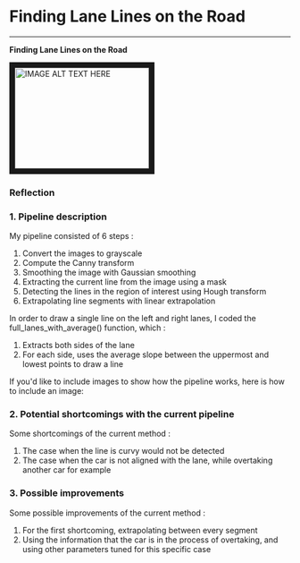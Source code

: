 # **Finding Lane Lines on the Road** 
---

**Finding Lane Lines on the Road**


[//]: # (Image References)

[image1]: ./output_images/whiteCarLaneSwitch.jpg "Predicted lane"

<a href="https://youtu.be/yie5K0BM1fs
" target="_blank"><img src="http://img.youtube.com/vi/yie5K0BM1fs/0.jpg" 
alt="IMAGE ALT TEXT HERE" width="240" height="180" border="10" /></a>


### Reflection

### 1. Pipeline description

My pipeline consisted of 6 steps :
1. Convert the images to grayscale
2. Compute the Canny transform
3. Smoothing the image with Gaussian smoothing
4. Extracting the current line from the image using a mask
5. Detecting the lines in the region of interest using Hough transform
6. Extrapolating line segments with linear extrapolation

In order to draw a single line on the left and right lanes, I coded the full_lanes_with_average() function, which :
1. Extracts both sides of the lane
2. For each side, uses the average slope between the uppermost and lowest points to draw a line

If you'd like to include images to show how the pipeline works, here is how to include an image: 

[image2]: ./output_images/solidYellowCurve2.jpg "Original Image"

[image3]: ./output_images/gray_image.jpg "Grayscale"

[image4]: ./output_images/canny_image.jpg "Canny transform"

[image5]: ./output_images/blurred_imgae.jpg "Gaussian blur"

[image6]: ./output_images/interesting_image.jpg "Region of interest"

[image7]: ./output_images/lined_image.jpg "Segments detection with hough transform"

[image8]: ./output_images/solidYellowCurve2.jpg "Extrapolation"


### 2. Potential shortcomings with the current pipeline

Some shortcomings of the current method :
1. The case when the line is curvy would not be detected
2. The case when the car is not aligned with the lane, while overtaking another car for example

### 3. Possible improvements

Some possible improvements of the current method :
1. For the first shortcoming, extrapolating between every segment
2. Using the information that the car is in the process of overtaking, and using other parameters tuned for this specific case

